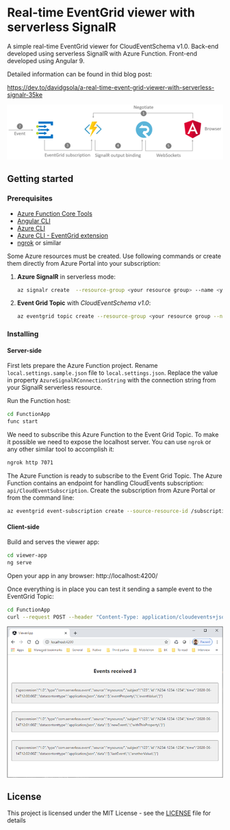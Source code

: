 # Real-time EventGrid viewer with serverless SignalR

A simple real-time EventGrid viewer for CloudEventSchema v1.0. Back-end developed using serverless SignalR with Azure Function. Front-end developed using Angular 9.

Detailed information can be found in thid blog post:

https://dev.to/davidgsola/a-real-time-event-grid-viewer-with-serverless-signalr-35ke

![Architecture](./resources/architecture.PNG)

## Getting started

### Prerequisites

- [Azure Function Core Tools](https://docs.microsoft.com/en-us/azure/azure-functions/functions-run-local?tabs=windows%2Ccsharp%2Cbash)
- [Angular CLI](https://angular.io/cli)
- [Azure CLI](https://docs.microsoft.com/en-us/cli/azure/install-azure-cli?view=azure-cli-latest)
- [Azure CLI - EventGrid extension](https://github.com/Azure/azure-cli-extensions)
- [ngrok](https://ngrok.com/) or similar

Some Azure resources must be created. Use following commands or create them directly from Azure Portal into your subscription:

1. **Azure SignalR** in serverless mode:

    ```bash
    az signalr create  --resource-group <your resource group> --name <your resource name>--sku Free_F1 --service-mode Serverless --location northeurope
    ```

2. **Event Grid Topic** with *CloudEventSchema v1.0*:

    ```bash
    az eventgrid topic create --resource-group <your resource group --name  <your resource name> --location northeurope --input-schema cloudeventschemav1_0
    ```

### Installing

#### Server-side

First lets prepare the Azure Function project. Rename `local.settings.sample.json` file to `local.settings.json`. Replace the value in property `AzureSignalRConnectionString` with the connection string from your SignalR serverless resource.

Run the Function host:

```bash
cd FunctionApp
func start
```

We need to subscribe this Azure Function to the Event Grid Topic. To make it possible we need to expose the localhost server. You can use `ngrok` or any other similar tool to accomplish it:

```bash
ngrok http 7071
```

The Azure Function is ready to subscribe to the Event Grid Topic. The Azure Function contains an endpoint for handling CloudEvents subscription: `api/CloudEventSubscription`. Create the subscription from Azure Portal or from the command line:

```bash
az eventgrid event-subscription create --source-resource-id /subscriptions/<your subscription id>/resourceGroups/<your resource group>/providers/Microsoft.EventGrid/topics/<your topic> --name serverless-signalr-function --endpoint <your tunnel to 7071 port>/api/CloudEventSubscription --endpoint-type webhook --event-delivery-schema cloudeventschemav1_0
```

#### Client-side

Build and serves the viewer app:

```bash
cd viewer-app
ng serve
```

Open your app in any browser: http://localhost:4200/

Once everything is in place you can test it sending a sample event to the EventGrid Topic:

```bash
cd FunctionApp
curl --request POST --header "Content-Type: application/cloudevents+json; charset=utf-8" --header "aeg-sas-key: <your topic key>" --data @event.json <your topic url>
```

![Webapp](./resources/webapp.png)

## License

This project is licensed under the MIT License - see the [LICENSE](LICENSE) file for details
